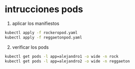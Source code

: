 # intrucciones pods

1. aplicar los manifiestos

```bash
kubectl apply -f rockeropod.yaml
kubectl apply -f reggaetonpod.yaml
```

2. verificar los pods 

```bash
kubectl get pods -l app=alejandro1 -o wide -n rock
kubectl get pods -l app=alejandro2 -o wide -n reggaeton
```